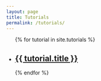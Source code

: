 ```yaml
---
layout: page
title: Tutorials
permalink: /tutorials/
---
```


<ul class="tutorial-list">
{% for tutorial in site.tutorials %}
  <li>
    <h2><a href="{{ tutorial.url | prepend: site.baseurl }}">{{ tutorial.title }}</a></h2>
  </li>
{% endfor %}
</ul>
